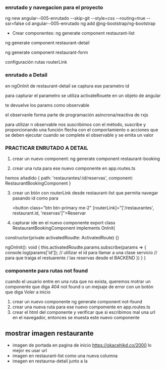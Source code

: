 ### enrutado y navegacion para el proyecto
ng new angular--005-enrutado --skip-git --style=css --routing=true --ssr=false
cd angular--005-enrutado
ng add @ng-bootstrap/ng-bootstrap

* Crear componentes:
ng generate component restaurant-list

ng generate component restaurant-detail

ng generate component restaurant-form

configuración rutas
routerLink

### enrutado a Detail

en ngOnInit de restaurant-detail se captura ese parametro id

para capturar el parametro se utiliza activateRouete en un objeto de angular

te devuelve los params como observable

el observanle forma parte de programación asíncrona/reactiva de rxjs

para utilizar n observable nos suscribimos con el método, suscribe y proporcionando una función flecha con el comportamiento o acciones que se deben ejecutar cuando se complete el observable y se emita un valor

### PRACTICAR ENRUTADO A DETAIL
1. crear un nuevo component: ng generate component restaurant-booking

2. crear una ruta para ese nuevo componente en app.routes.ts

hemos añadido     {
        path: 'restaurantes/:id/reservas',
        component: RestaurantBookingComponent
    }

3. crear un btón con routerLink desde restaurant-list que permita navegar pasando id como para

    <button class="btn btn-primary me-2" [routerLink]="['/restaurantes', restaurant.id, 'reservas']">Reservar</button>

4. capturar ide en el nuevo componente
export class RestaurantBookingComponent implements OnInit{

  constructor(private activatedRoudte: ActivatedRoute) {}

  ngOnInit(): void {
    this.activatedRoudte.params.subscribe(params => {
      console.log(params['id']);
      // utilizar el id para llamar a una clase servicio
      // para que traiga el restuarente / las reservas desde el BACKEND
    })
  }
}
### componente para rutas not found
cuando el usuario entre en una ruta que no exista, queremos motrar un componente que diga 404 not found o un mejsaje de error con un botón que diga Voler a inicio

1. crear un nuevo componente ng generate component not-found
2. crear una nueva ruta para ese nuevo compomente en app.routes.ts
3. crear el html del componente y verificar que si escribimos mal una url en el navegador, entonces se muesta este nuevo componente

## mostrar imagen restaurante
* imagen de portada en pagina de inicio
https://okacehikd.co/2000 
lo mejor es usar url
* imagen en restaurant-list como una nueva columna
* imagen en restaurna-detail junto a la